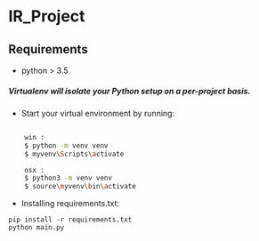 # IR_Project


## Requirements
- python > 3.5

##### Virtualenv will isolate your Python setup on a per-project basis.
- Start your virtual environment by running: 
```bash

    win :
    $ python -m venv venv
    $ myvenv\Scripts\activate

    osx : 
    $ python3 -m venv venv
    $ source\myvenv\bin\activate
```

- Installing requirements.txt:
```
pip install -r requirements.txt
python main.py
```

